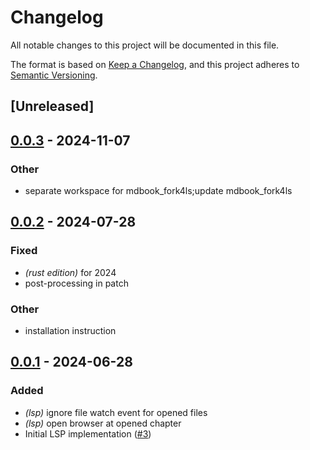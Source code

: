 # Changelog
All notable changes to this project will be documented in this file.

The format is based on [Keep a Changelog](https://keepachangelog.com/en/1.0.0/),
and this project adheres to [Semantic Versioning](https://semver.org/spec/v2.0.0.html).

## [Unreleased]

## [0.0.3](https://github.com/SichangHe/mdbook_ls/compare/mdbook_ls-v0.0.2...mdbook_ls-v0.0.3) - 2024-11-07

### Other

- separate workspace for mdbook_fork4ls;update mdbook_fork4ls

## [0.0.2](https://github.com/SichangHe/mdbook_ls/compare/mdbook_ls-v0.0.1...mdbook_ls-v0.0.2) - 2024-07-28

### Fixed
- *(rust edition)* for 2024
- post-processing in patch

### Other
- installation instruction

## [0.0.1](https://github.com/SichangHe/mdbook_ls/compare/mdbook_ls-v0.0.0...mdbook_ls-v0.0.1) - 2024-06-28

### Added
- *(lsp)* ignore file watch event for opened files
- *(lsp)* open browser at opened chapter
- Initial LSP implementation ([#3](https://github.com/SichangHe/mdbook_ls/pull/3))
